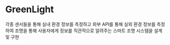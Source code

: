 # GreenLight
각종 센서들을 통해 실내 환경 정보를 측정하고 외부 API를 통해 실외 환경 정보를 측정하여
조명을 통해 사용자에게 정보를 직관적으로 알려주는 스마트 조명 시스템을 설계 및 구현
